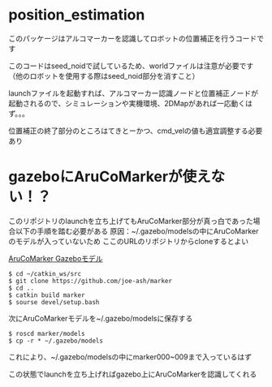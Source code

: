 # position_estimation
このパッケージはアルコマーカーを認識してロボットの位置補正を行うコードです

このコードはseed_noidで試しているため、worldファイルは注意が必要です（他のロボットを使用する際はseed_noid部分を消すこと）

launchファイルを起動すれば、アルコマーカー認識ノードと位置補正ノードが起動されるので、シミュレーションや実機環境、2DMapがあれば一応動くはず。。。

位置補正の終了部分のところはてきとーかつ、cmd_velの値も適宜調整する必要あり

# gazeboにAruCoMarkerが使えない！？
このリポジトリのlaunchを立ち上げてもAruCoMarker部分が真っ白であった場合以下の手順を踏む必要がある
原因：~/.gazebo/modelsの中にAruCoMarkerのモデルが入っていないため
ここのURLのリポジトリからcloneするとよい

[AruCoMarker Gazeboモデル](https://github.com/joe-ash/marker)

  ```shell
  $ cd ~/catkin_ws/src
  $ git clone https://github.com/joe-ash/marker
  $ cd ..
  $ catkin build marker
  $ sourse devel/setup.bash 
  ```
  
  次にAruCoMarkerモデルを~/.gazebo/modelsに保存する
  
  ```shell
  $ roscd marker/models
  $ cp -r * ~/.gazebo/models
  ```
  
  これにより、~/.gazebo/modelsの中にmarker000~009まで入っているはず
  
  この状態でlaunchを立ち上げればgazebo上にAruCoMarkerを認識してくれる
  
